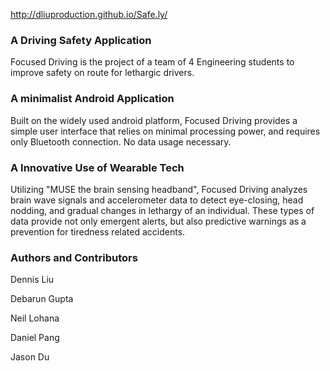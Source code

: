 http://dliuproduction.github.io/Safe.ly/

### A Driving Safety Application 

Focused Driving is the project of a team of 4 Engineering students to improve safety on route for lethargic drivers. 

### A minimalist Android Application 

Built on the widely used android platform, Focused Driving provides a simple user interface that relies on minimal processing power, and requires only Bluetooth connection. No data usage necessary. 

### A Innovative Use of Wearable Tech

Utilizing "MUSE the brain sensing headband", Focused Driving analyzes brain wave signals and accelerometer data to detect eye-closing, head nodding, and gradual changes in lethargy of an individual. These types of data provide not only emergent alerts, but also predictive warnings as a prevention for tiredness related accidents. 

### Authors and Contributors

Dennis Liu 

Debarun Gupta

Neil Lohana 

Daniel Pang

Jason Du
